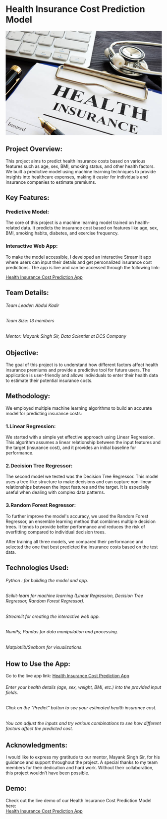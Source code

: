 # Health Insurance Cost Prediction Model
![Health Insurance](health_insu.jpg)
## Project Overview:
This project aims to predict health insurance costs based on various features such as age, sex, BMI, smoking status, and other health factors. We built a predictive model using machine learning techniques to provide insights into healthcare expenses, making it easier for individuals and insurance companies to estimate premiums.

## Key Features:
### Predictive Model: 
The core of this project is a machine learning model trained on health-related data. It predicts the insurance cost based on features like age, sex, BMI, smoking habits, diabetes, and exercise frequency.

### Interactive Web App: 
To make the model accessible, I developed an interactive Streamlit app where users can input their details and get personalized insurance cost predictions. The app is live and can be accessed through the following link:

[Health Insurance Cost Prediction App](https://insurancecost.streamlit.app/#health-insurance-cost-prediction-model)
## Team Details:
###### Team Leader: Abdul Kadir
###### Team Size: 13 members
###### Mentor: Mayank Singh Sir, Data Scientist at DCS Company

## Objective:
The goal of this project is to understand how different factors affect health insurance premiums and provide a predictive tool for future users. The application is user-friendly and allows individuals to enter their health data to estimate their potential insurance costs.

## Methodology:
We employed multiple machine learning algorithms to build an accurate model for predicting insurance costs:

### 1.Linear Regression: 
We started with a simple yet effective approach using Linear Regression. This algorithm assumes a linear relationship between the input features and the target (insurance cost), and it provides an initial baseline for performance.

### 2.Decision Tree Regressor:
The second model we tested was the Decision Tree Regressor. This model uses a tree-like structure to make decisions and can capture non-linear relationships between the input features and the target. It is especially useful when dealing with complex data patterns.

### 3.Random Forest Regressor: 
To further improve the model's accuracy, we used the Random Forest Regressor, an ensemble learning method that combines multiple decision trees. It tends to provide better performance and reduces the risk of overfitting compared to individual decision trees.

After training all three models, we compared their performance and selected the one that best predicted the insurance costs based on the test data.

## Technologies Used:
###### Python : for building the model and app.
###### Scikit-learn for machine learning (Linear Regression, Decision Tree Regressor, Random Forest Regressor).
###### Streamlit for creating the interactive web app.
###### NumPy, Pandas for data manipulation and processing.
###### Matplotlib/Seaborn for visualizations.

## How to Use the App:
Go to the live app link: 
[Health Insurance Cost Prediction App](https://insurancecost.streamlit.app/#health-insurance-cost-prediction-model)
###### Enter your health details (age, sex, weight, BMI, etc.) into the provided input fields.
###### Click on the "Predict" button to see your estimated health insurance cost.
###### You can adjust the inputs and try various combinations to see how different factors affect the predicted cost.

## Acknowledgments:
I would like to express my gratitude to our mentor, Mayank Singh Sir, for his guidance and support throughout the project. A special thanks to my team members for their dedication and hard work. Without their collaboration, this project wouldn’t have been possible.

## Demo:
Check out the live demo of our Health Insurance Cost Prediction Model here:  
[Health Insurance Cost Prediction App](https://insurancecost.streamlit.app/#health-insurance-cost-prediction-model)

